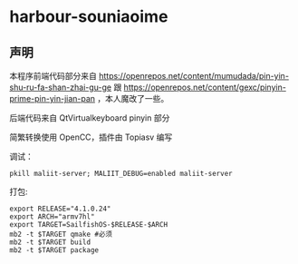 # harbour-souniaoime

## 声明

本程序前端代码部分来自 https://openrepos.net/content/mumudada/pin-yin-shu-ru-fa-shan-zhai-gu-ge 跟 https://openrepos.net/content/gexc/pinyin-prime-pin-yin-jian-pan ，本人魔改了一些。

后端代码来自 QtVirtualkeyboard pinyin 部分

简繁转换使用 OpenCC，插件由 Topiasv 编写

调试：

`pkill maliit-server; MALIIT_DEBUG=enabled maliit-server`

打包:

```
export RELEASE="4.1.0.24"
export ARCH="armv7hl"
export TARGET=SailfishOS-$RELEASE-$ARCH
mb2 -t $TARGET qmake #必须
mb2 -t $TARGET build
mb2 -t $TARGET package
```